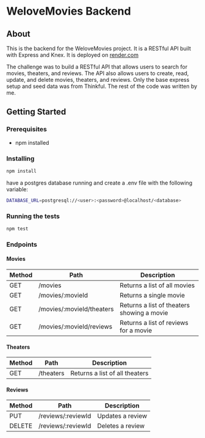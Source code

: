 # WeloveMovies Backend

## About

This is the backend for the WeloveMovies project. It is a RESTful API built with Express and Knex. It is deployed on [render.com](https://welovemovies-thinkful-o2a6.onrender.com/)

The challenge was to build a RESTful API that allows users to search for movies, theaters, and reviews. The API also allows users to create, read, update, and delete movies, theaters, and reviews. Only the base express setup and seed data was from Thinkful. The rest of the code was written by me.

## Getting Started

### Prerequisites

- npm installed

### Installing
  
  ```bash
  npm install
  ```

have a postgres database running and create a .env file with the following variable:

  ```bash
  DATABASE_URL=postgresql://<user>:<password>@localhost/<database>
  ```

### Running the tests

  ```bash
  npm test
  ```

### Endpoints

#### Movies

| Method | Path | Description |
| ------ | ---- | ----------- |
| GET | /movies | Returns a list of all movies |
| GET | /movies/:movieId | Returns a single movie |
| GET | /movies/:movieId/theaters | Returns a list of theaters showing a movie |
| GET | /movies/:movieId/reviews | Returns a list of reviews for a movie |

#### Theaters

| Method | Path | Description |
| ------ | ---- | ----------- |
| GET | /theaters | Returns a list of all theaters |

#### Reviews

| Method | Path | Description |
| ------ | ---- | ----------- |
| PUT | /reviews/:reviewId | Updates a review |
| DELETE | /reviews/:reviewId | Deletes a review |
